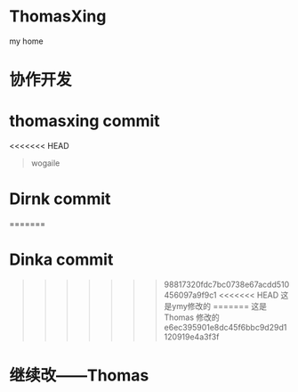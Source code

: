# ThomasXing
my home
# 协作开发
# thomasxing commit
<<<<<<< HEAD
> wogaile
# Dirnk commit
=======
# Dinka commit
>>>>>>> 98817320fdc7bc0738e67acdd510456097a9f9c1
<<<<<<< HEAD
这是ymy修改的
=======
这是Thomas 修改的
>>>>>>> e6ec395901e8dc45f6bbc9d29d1120919e4a3f3f
# 继续改——Thomas